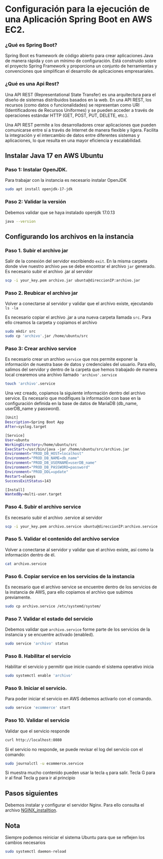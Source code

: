 # Configuración para la ejecución de una Aplicación Spring Boot en AWS EC2.

### ¿Qué es Spring Boot?

Spring Boot es framework de código abierto para crear aplicaciones Java de manera rápida y con un mínimo de configuración. Está construido sobre el proyecto Spring Framework y proporciona un conjunto de herramientas y convenciones que simplifican el desarrollo de aplicaciones empresariales.

### ¿Qué es una Api Rest?

Una API REST (Representational State Transfer) es una arquitectura para el diseño de sistemas distribuidos basados en la web. En una API REST, los recursos (como datos o funcionalidades) se representan como URI (Identificadores de Recursos Uniformes) y se pueden acceder a través de operaciones estándar HTTP (GET, POST, PUT, DELETE, etc.).

Una API REST permite a los desarrolladores crear aplicaciones que pueden comunicarse entre sí a través de Internet de manera flexible y ligera. Facilita la integración y el intercambio de datos entre diferentes sistemas y aplicaciones, lo que resulta en una mayor eficiencia y escalabilidad.

## Instalar Java 17 en AWS Ubuntu

### Paso 1: Instalar OpenJDK.

Para trabajar con la instancia es necesario instalar OpenJDK

   ```bash
   sudo apt install openjdk-17-jdk
   ```

### Paso 2: Validar la versión

Debemos validar que se haya instalado openjdk 17.0.13 

   ```bash
   java --version
   ```

## Configurando los archivos en la instancia

### Paso 1. Subir el archivo jar

Salir de la conexión del servidor escribiendo `exit`. En la misma carpeta donde vive nuestro archivo `pem` se debe encontrar el archivo `jar` generado. Es necesario subir el archivo .jar al servidor

   ```bash
   scp -i your_key.pem archivo.jar ubuntu@direccionIP:archivo.jar
   ```

### Paso 2. Reubicar el archivo jar

Volver a conectarse al servidor y validar que el archivo existe, ejecutando `ls -la`

Es necesario copiar el archivo .jar a una nueva carpeta llamada `src`. Para ello creamos la carpeta y copiamos el archivo

   ```bash
   sudo mkdir src
   sudo cp 'archivo'.jar /home/ubuntu/src
   ```

### Paso 3: Crear archivo service

Es necesario crear un archivo `service` que nos permite exponer la información de nuestra base de datos y credenciales del usuario.
Para ello, salimos del servidor y dentro de la carpeta que hemos trabajado de manera local crearemos una archivo llamado `'archivo'.service`

   ```bash
   touch 'archivo'.service
   ```

Una vez creado, copiamos la siguiente información dentro del archivo service. Es necesario que modifiques la información con base en la configuración definida en la base de datos de MariaDB (db_name, userDB_name y password).

   ```bash
   [Unit]
   Description=Spring Boot App
   After=syslog.target

   [Service]
   User=ubuntu
   WorkingDirectory=/home/ubuntu/src
   ExecStart=/usr/bin/java -jar /home/ubuntu/src/archivo.jar
   Environment="PROD_DB_HOST=localhost"
   Environment="PROD_DB_NAME=db_name"
   Environment="PROD_DB_USERNAME=userDB_name"
   Environment="PROD_DB_PASSWORD=password"
   Environment="PROD_DDL=update"
   Restart=always
   SuccessExitStatus=143

   [Install]
   WantedBy=multi-user.target
   ```

### Paso 4. Subir el archivo service

Es necesario subir el archivo .service al servidor

   ```bash
   scp -i your_key.pem archivo.service ubuntu@direccionIP:archivo.service
   ```

### Paso 5. Validar el contenido del archivo service

Volver a conectarse al servidor y validar que el archivo existe, así como la información dentro de él.

   ```bash
   cat archivo.service
   ```

### Paso 6. Copiar service en los servicios de la instancia

Es necesario que el archivo service se encuentre dentro de los servicios de la instancia de AWS, para ello copiamos el archivo que subimos previamente.

   ```bash 
   sudo cp archivo.service /etc/systemd/system/
   ```

### Paso 7. Validar el estado del servicio

Debemos validar que `archivo.service` forme parte de los servicios de la instancia y se encuentre activado (enabled).

   ```bash
   sudo service 'archivo' status
   ```

### Paso 8. Habilitar el servicio

Habilitar el servicio y permitir que inicie cuando el sistema operativo inicia

   ```bash
   sudo systemctl enable 'archivo'
   ```

### Paso 9. Iniciar el servicio.

Para poder iniciar el servicio en AWS debemos activarlo con el comando.

   ```bash
   sudo service 'ecommerce' start
   ```

### Paso 10. Validar el servicio

Validar que el servicio responde

   ```bash
   curl http://localhost:8080
   ```

Si el servicio no responde, se puede revisar el log del servicio con el comando:

   ```bash
   sudo journalctl -u ecommerce.service
   ```

Si muestra mucho contenido pueden usar la tecla `q` para salir.
   Tecla G para ir al final
   Tecla g para ir al principio


## Pasos siguientes

Debemos instalar y configurar el servidor Nginx. Para ello consulta el archivo [NGINX_installtion](/NGINX_installation_guide.md).

## Nota

Siempre podemos reiniciar el sistema Ubuntu para que se reflejen los cambios necesarios

   ```bash
   sudo systemctl daemon-reload
   ```

